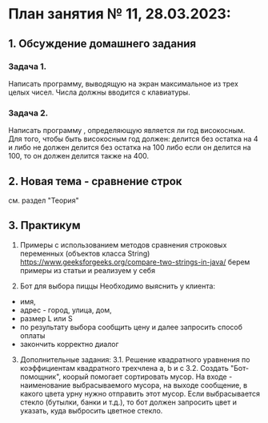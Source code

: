 # План занятия № 11, 28.03.2023:

## 1. Обсуждение домашнего задания

### Задача 1. 
Написать программу, выводящую на экран максимальное из трех целых чисел. 
Числа должны вводится с клавиатуры.

### Задача 2.
Написать программу , определяющую является ли год високосным. Для того, чтобы быть високосным год должен: 
делится без остатка на 4 и либо не должен делится без остатка на 100 либо если он делится на 100, 
то он должен делится также на 400.

## 2. Новая тема - сравнение строк
см. раздел "Теория"


## 3. Практикум
1. Примеры с использованием методов сравнения строковых переменных (объектов класса String)
   https://www.geeksforgeeks.org/compare-two-strings-in-java/ 
берем примеры из статьи и реализуем у себя 

2. Бот для выбора пиццы
Необходимо выяснить у клиента:
- имя, 
- адрес - город, улица, дом,
- размер L или S
- по результату выбора сообщить цену и далее запросить способ оплаты
- закончить корректно диалог

3. Дополнительные задания:
3.1. Решение квадратного уравнения по коэффициентам квадратного трехчлена а, b и с
3.2. Создать "Бот-помощник", коорый помогает сортировать мусор. На входе - наименование выбрасываемого
мусора, на выходе сообщение, в какого цвета урну нужно отправить этот мусор.
Если выбрасывается стекло (бутылки, банки и т.д.), то бот должен запросить цвет и указать, 
куда выбросить цветное стекло.